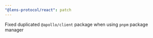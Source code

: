 ```yaml
---
"@lens-protocol/react": patch
---
```


Fixed duplicated `@apollo/client` package when using `pnpm` package manager
